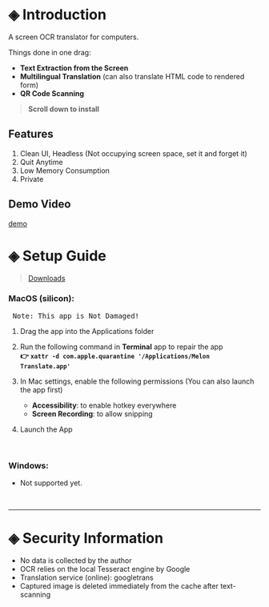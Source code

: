 # ◈ Introduction
A screen OCR translator for computers.

Things done in one drag:
- **Text Extraction from the Screen**
- **Multilingual Translation** (can also translate HTML code to rendered form)
- **QR Code Scanning**

> **Scroll down to install**

## Features
1. Clean UI, Headless (Not occupying screen space, set it and forget it)
2. Quit Anytime
3. Low Memory Consumption
4. Private

## Demo Video

[demo](https://github.com/user-attachments/assets/9f2c91e3-3b09-4019-9a2f-c619dff50f40)

# ◈ Setup Guide

> [Downloads](https://github.com/JackyCCK2126/Melon-Translate/releases)

### MacOS (silicon):

  <pre> Note: This app is Not Damaged! </pre>

  1. Drag the app into the Applications folder
  2. Run the following command in **Terminal** app to repair the app\
  **👉 ` xattr -d com.apple.quarantine '/Applications/Melon Translate.app' `**

  3. In Mac settings, enable the following permissions (You can also launch the app first)
     - **Accessibility**: to enable hotkey everywhere
     - **Screen Recording**: to allow snipping
  4. Launch the App

<br>

### Windows:

  - Not supported yet.

<br>

---

# ◈ Security Information

- No data is collected by the author
- OCR relies on the local Tesseract engine by Google
- Translation service (online): googletrans
- Captured image is deleted immediately from the cache after text-scanning
